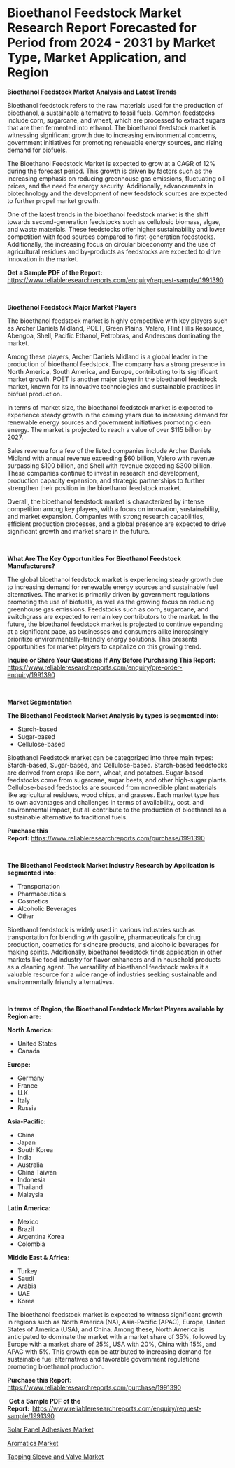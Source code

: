 <p><h1>Bioethanol Feedstock Market Research Report Forecasted for Period from 2024 -  2031 by Market Type, Market Application, and Region</h1></p><p><strong>Bioethanol Feedstock Market Analysis and Latest Trends</strong></p>
<p><p>Bioethanol feedstock refers to the raw materials used for the production of bioethanol, a sustainable alternative to fossil fuels. Common feedstocks include corn, sugarcane, and wheat, which are processed to extract sugars that are then fermented into ethanol. The bioethanol feedstock market is witnessing significant growth due to increasing environmental concerns, government initiatives for promoting renewable energy sources, and rising demand for biofuels. </p><p>The Bioethanol Feedstock Market is expected to grow at a CAGR of 12% during the forecast period. This growth is driven by factors such as the increasing emphasis on reducing greenhouse gas emissions, fluctuating oil prices, and the need for energy security. Additionally, advancements in biotechnology and the development of new feedstock sources are expected to further propel market growth.</p><p>One of the latest trends in the bioethanol feedstock market is the shift towards second-generation feedstocks such as cellulosic biomass, algae, and waste materials. These feedstocks offer higher sustainability and lower competition with food sources compared to first-generation feedstocks. Additionally, the increasing focus on circular bioeconomy and the use of agricultural residues and by-products as feedstocks are expected to drive innovation in the market.</p></p>
<p><strong>Get a Sample PDF of the Report:&nbsp;</strong> <a href="https://www.reliableresearchreports.com/enquiry/request-sample/1991390">https://www.reliableresearchreports.com/enquiry/request-sample/1991390</a></p>
<p>&nbsp;</p>
<p><strong>Bioethanol Feedstock Major Market Players</strong></p>
<p><p>The bioethanol feedstock market is highly competitive with key players such as Archer Daniels Midland, POET, Green Plains, Valero, Flint Hills Resource, Abengoa, Shell, Pacific Ethanol, Petrobras, and Andersons dominating the market.</p><p>Among these players, Archer Daniels Midland is a global leader in the production of bioethanol feedstock. The company has a strong presence in North America, South America, and Europe, contributing to its significant market growth. POET is another major player in the bioethanol feedstock market, known for its innovative technologies and sustainable practices in biofuel production.</p><p>In terms of market size, the bioethanol feedstock market is expected to experience steady growth in the coming years due to increasing demand for renewable energy sources and government initiatives promoting clean energy. The market is projected to reach a value of over $115 billion by 2027.</p><p>Sales revenue for a few of the listed companies include Archer Daniels Midland with annual revenue exceeding $60 billion, Valero with revenue surpassing $100 billion, and Shell with revenue exceeding $300 billion. These companies continue to invest in research and development, production capacity expansion, and strategic partnerships to further strengthen their position in the bioethanol feedstock market.</p><p>Overall, the bioethanol feedstock market is characterized by intense competition among key players, with a focus on innovation, sustainability, and market expansion. Companies with strong research capabilities, efficient production processes, and a global presence are expected to drive significant growth and market share in the future.</p></p>
<p>&nbsp;</p>
<p><strong>What Are The Key Opportunities For Bioethanol Feedstock Manufacturers?</strong></p>
<p><p>The global bioethanol feedstock market is experiencing steady growth due to increasing demand for renewable energy sources and sustainable fuel alternatives. The market is primarily driven by government regulations promoting the use of biofuels, as well as the growing focus on reducing greenhouse gas emissions. Feedstocks such as corn, sugarcane, and switchgrass are expected to remain key contributors to the market. In the future, the bioethanol feedstock market is projected to continue expanding at a significant pace, as businesses and consumers alike increasingly prioritize environmentally-friendly energy solutions. This presents opportunities for market players to capitalize on this growing trend.</p></p>
<p><strong>Inquire or Share Your Questions If Any Before Purchasing This Report:</strong> <a href="https://www.reliableresearchreports.com/enquiry/pre-order-enquiry/1991390">https://www.reliableresearchreports.com/enquiry/pre-order-enquiry/1991390</a></p>
<p>&nbsp;</p>
<p><strong>Market Segmentation</strong></p>
<p><strong>The Bioethanol Feedstock Market Analysis by types is segmented into:</strong></p>
<p><ul><li>Starch-based</li><li>Sugar-based</li><li>Cellulose-based</li></ul></p>
<p><p>Bioethanol Feedstock market can be categorized into three main types: Starch-based, Sugar-based, and Cellulose-based. Starch-based feedstocks are derived from crops like corn, wheat, and potatoes. Sugar-based feedstocks come from sugarcane, sugar beets, and other high-sugar plants. Cellulose-based feedstocks are sourced from non-edible plant materials like agricultural residues, wood chips, and grasses. Each market type has its own advantages and challenges in terms of availability, cost, and environmental impact, but all contribute to the production of bioethanol as a sustainable alternative to traditional fuels.</p></p>
<p><strong>Purchase this Report:&nbsp;</strong><a href="https://www.reliableresearchreports.com/purchase/1991390">https://www.reliableresearchreports.com/purchase/1991390</a></p>
<p>&nbsp;</p>
<p><strong>The Bioethanol Feedstock Market Industry Research by Application is segmented into:</strong></p>
<p><ul><li>Transportation</li><li>Pharmaceuticals</li><li>Cosmetics</li><li>Alcoholic Beverages</li><li>Other</li></ul></p>
<p><p>Bioethanol feedstock is widely used in various industries such as transportation for blending with gasoline, pharmaceuticals for drug production, cosmetics for skincare products, and alcoholic beverages for making spirits. Additionally, bioethanol feedstock finds application in other markets like food industry for flavor enhancers and in household products as a cleaning agent. The versatility of bioethanol feedstock makes it a valuable resource for a wide range of industries seeking sustainable and environmentally friendly alternatives.</p></p>
<p>&nbsp;</p>
<p><strong>In terms of Region, the Bioethanol Feedstock Market Players available by Region are:</strong></p>
<p>
    <p> <strong> North America: </strong>
        <ul>
            <li>United States</li>
            <li>Canada</li>
        </ul>
        </p> 
    <p> <strong> Europe: </strong>
        <ul>
            <li>Germany</li>
            <li>France</li>
            <li>U.K.</li>
            <li>Italy</li>
            <li>Russia</li>
        </ul>
        </p> 
    <p> <strong> Asia-Pacific: </strong>
        <ul>
            <li>China</li>
            <li>Japan</li>
            <li>South Korea</li>
            <li>India</li>
            <li>Australia</li>
            <li>China Taiwan</li>
            <li>Indonesia</li>
            <li>Thailand</li>
            <li>Malaysia</li>
        </ul>
        </p> 
    <p> <strong> Latin America: </strong>
        <ul>
            <li>Mexico</li>
            <li>Brazil</li>
            <li>Argentina Korea</li>
            <li>Colombia</li>
        </ul>
        </p> 
    <p> <strong> Middle East & Africa: </strong>
        <ul>
            <li>Turkey</li>
            <li>Saudi</li>
            <li>Arabia</li>
            <li>UAE</li>
            <li>Korea</li>
        </ul>
    </p>
    </p>
<p><p>The bioethanol feedstock market is expected to witness significant growth in regions such as North America (NA), Asia-Pacific (APAC), Europe, United States of America (USA), and China. Among these, North America is anticipated to dominate the market with a market share of 35%, followed by Europe with a market share of 25%, USA with 20%, China with 15%, and APAC with 5%. This growth can be attributed to increasing demand for sustainable fuel alternatives and favorable government regulations promoting bioethanol production.</p></p>
<p><strong>Purchase this Report: </strong><a href="https://www.reliableresearchreports.com/purchase/1991390">https://www.reliableresearchreports.com/purchase/1991390</a></p>
<p>&nbsp;<strong>Get a Sample PDF of the Report:&nbsp;&nbsp;</strong><a href="https://www.reliableresearchreports.com/enquiry/request-sample/1991390">https://www.reliableresearchreports.com/enquiry/request-sample/1991390</a></p>
<p><strong></strong></p>
<p><p><a href="https://view.publitas.com/reportprime-1/solar-panel-adhesives-market-furnish-information-about-market-size-market-share-market-dynamics-and-projections-spanning-from-2023-to-2030/">Solar Panel Adhesives Market</a></p><p><a href="https://github.com/ruddyyedelwadw/Market-Research-Report-List-1/blob/main/aromatics-market.md">Aromatics Market</a></p><p><a href="https://view.publitas.com/reportprime-1/tapping-sleeve-and-valve-market-size-focuses-on-market-dynamics-in-depth-analysis-and-future-projections-of-its-market-forecasted-for-period-from-2023-to-2030/">Tapping Sleeve and Valve Market</a></p></p>